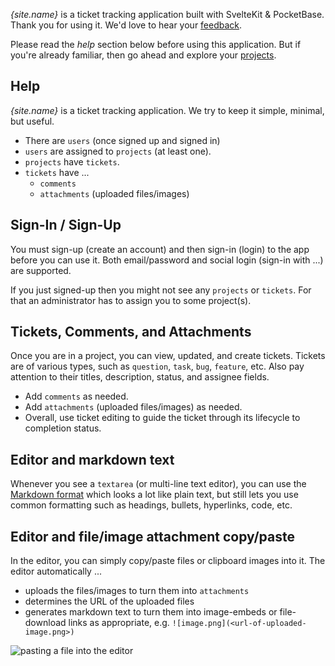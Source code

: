 <script lang="ts">
  import { site, sponsor } from "$lib/config";
</script>

_{site.name}_ is a ticket tracking application built with SvelteKit & PocketBase. Thank you for using it. We'd love to hear your [feedback]({site.source_url}/discussions).

Please read the _help_ section below before using this application. But if you're already familiar, then go ahead and explore your [projects](projects).

## Help

_{site.name}_ is a ticket tracking application. We try to keep it simple, minimal, but useful.

- There are `users` (once signed up and signed in)
- `users` are assigned to `projects` (at least one).
- `projects` have `tickets`.
- `tickets` have ...
  - `comments`
  - `attachments` (uploaded files/images)

## Sign-In / Sign-Up

You must sign-up (create an account) and then sign-in (login) to the app before you can use it. Both email/password and social login (sign-in with ...) are supported.

If you just signed-up then you might not see any `projects` or `tickets`. For that an administrator has to assign you to some project(s).

## Tickets, Comments, and Attachments

Once you are in a project, you can view, updated, and create tickets. Tickets are of various types, such as `question`, `task`, `bug`, `feature`, etc. Also pay attention to their titles, description, status, and assignee fields.

- Add `comments` as needed.
- Add `attachments` (uploaded files/images) as needed.
- Overall, use ticket editing to guide the ticket through its lifecycle to completion status.

## Editor and markdown text

Whenever you see a `textarea` (or multi-line text editor), you can use the [Markdown format](https://www.markdownguide.org/getting-started/) which looks a lot like plain text, but still lets you use common formatting such as headings, bullets, hyperlinks, code, etc.

## Editor and file/image attachment copy/paste

In the editor, you can simply copy/paste files or clipboard images into it. The editor automatically ...

- uploads the files/images to turn them into `attachments`
- determines the URL of the uploaded files
- generates markdown text to turn them into image-embeds or file-download links as appropriate, e.g. `![image.png](<url-of-uploaded-image.png>)`

![pasting a file into the editor](screenshots/editor-file-paste.png)
